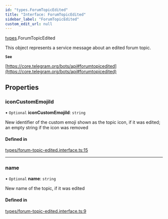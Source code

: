 ```yaml
---
id: "types.ForumTopicEdited"
title: "Interface: ForumTopicEdited"
sidebar_label: "ForumTopicEdited"
custom_edit_url: null
---
```


[types](../modules/types.md).ForumTopicEdited

This object represents a service message about an edited forum topic.

**`See`**

[https://core.telegram.org/bots/api#forumtopicedited](https://core.telegram.org/bots/api#forumtopicedited)

## Properties

### iconCustomEmojiId

• `Optional` **iconCustomEmojiId**: `string`

New identifier of the custom emoji shown as the topic icon, if it was edited;
an empty string if the icon was removed

#### Defined in

[types/forum-topic-edited.interface.ts:15](https://github.com/DeityLamb/telegramjs/blob/32b4cca/packages/common/lib/interfaces/types/forum-topic-edited.interface.ts#L15)

___

### name

• `Optional` **name**: `string`

New name of the topic, if it was edited

#### Defined in

[types/forum-topic-edited.interface.ts:9](https://github.com/DeityLamb/telegramjs/blob/32b4cca/packages/common/lib/interfaces/types/forum-topic-edited.interface.ts#L9)
